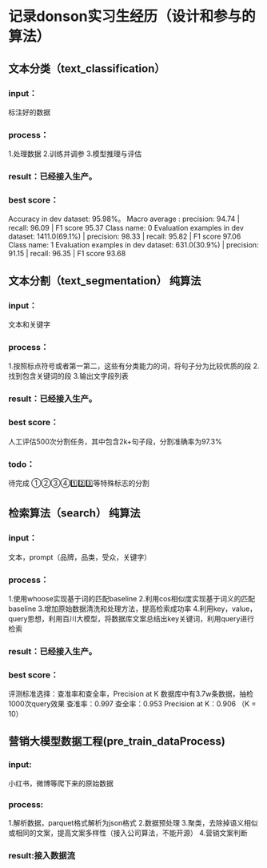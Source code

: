 # 记录donson实习生经历（设计和参与的算法）
## 文本分类（text_classification）
### input：
标注好的数据
### process：
1.处理数据
2.训练并调参
3.模型推理与评估
### result：已经接入生产。
### best score：
Accuracy in dev dataset: 95.98%。
Macro average : precision: 94.74 | recall: 96.09 | F1 score 95.37
Class name: 0
Evaluation examples in dev dataset: 1411.0(69.1%) | precision: 98.33 | recall: 95.82 | F1 score 97.06
Class name: 1
Evaluation examples in dev dataset: 631.0(30.9%) | precision: 91.15 | recall: 96.35 | F1 score 93.68

## 文本分割（text_segmentation） 纯算法
### input：
文本和关键字
### process：
1.按照标点符号或者第一第二，这些有分类能力的词，将句子分为比较优质的段
2.找到包含关键词的段
3.输出文字段列表
### result：已经接入生产。
### best score：
人工评估500次分割任务，其中包含2k+句子段，分割准确率为97.3%
### todo：
待完成 ①②③④1️⃣2️⃣3️⃣等特殊标志的分割

## 检索算法（search） 纯算法
### input：
文本，prompt（品牌，品类，受众，关键字）
### process：
1.使用whoose实现基于词的匹配baseline
2.利用cos相似度实现基于词义的匹配baseline
3.增加原始数据清洗和处理方法，提高检索成功率
4.利用key，value，query思想，利用百川大模型，将数据库文案总结出key关键词，利用query进行检索
### result：已经接入生产。
### best score：
评测标准选择：查准率和查全率，Precision at K
数据库中有3.7w条数据，抽检1000次query效果
查准率：0.997
查全率：0.953
Precision at K：0.906 （K = 10）

## 营销大模型数据工程(pre_train_dataProcess)
### input:
小红书，微博等爬下来的原始数据
### process:
1.解析数据，parquet格式解析为json格式
2.数据预处理
3.聚类，去除掉语义相似或相同的文案，提高文案多样性（接入公司算法，不能开源）
4.营销文案判断
### result:接入数据流



